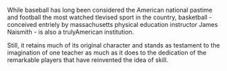 While baseball has long been considered the American national pastime and football the most watched tlevised sport in the country, basketball - conceived entriely by massachusetts physical education instructor James Naismith - is also a trulyAmerican institution.

Still, it retains much of its original character and stands as testament to the imagination of one teacher as much as it does to the dedication of the remarkable players that have reinvented the idea of skill.
